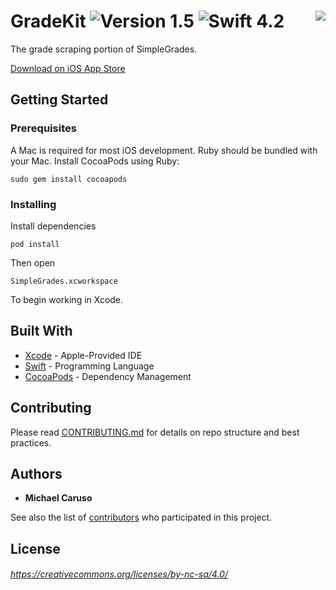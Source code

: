 # GradeKit ![Version 1.5](https://img.shields.io/badge/release-1.5.0-orange.svg) ![Swift 4.2](https://img.shields.io/badge/Swift-4.2-blue.svg) <img src="/My303/UserInterface/Assets.xcassets/AppIcon.appiconset/Icon-App-29x29@2x.png" align="right" />
The grade scraping portion of SimpleGrades.

[Download on iOS App Store](https://itunes.apple.com/us/app/simplegrades/id1178469116)

## Getting Started

### Prerequisites

A Mac is required for most iOS development. Ruby should be bundled with your Mac. Install CocoaPods using Ruby:
```
sudo gem install cocoapods
```


### Installing

Install dependencies

```
pod install
```

Then open 

```
SimpleGrades.xcworkspace
```

To begin working in Xcode.


## Built With

* [Xcode](http://developer.apple.com/xcode) - Apple-Provided IDE
* [Swift](https://swift.org) - Programming Language
* [CocoaPods](https://cocoapods.org/) - Dependency Management

## Contributing

Please read [CONTRIBUTING.md](/CONTRIBUTING.md) for details on repo structure and best practices.

## Authors

* **Michael Caruso**

See also the list of [contributors](https://github.com/AnchronInc/SimpleGrades/contributors) who participated in this project.

## License

###### https://creativecommons.org/licenses/by-nc-sa/4.0/
